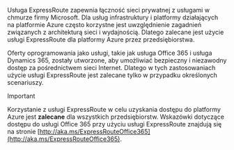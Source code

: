Usługa ExpressRoute zapewnia łączność sieci prywatnej z usługami w chmurze firmy Microsoft. Dla usług infrastruktury i platformy działających na platformie Azure często korzystne jest uwzględnienie zagadnień związanych z architekturą sieci i wydajnością. Dlatego zalecane jest użycie usługi ExpressRoute dla platformy Azure przez przedsiębiorstwa.

Oferty oprogramowania jako usługi, takie jak usługa Office 365 i usługa Dynamics 365, zostały utworzone, aby umożliwiać bezpieczny i niezawodny dostęp za pośrednictwem sieci Internet.  Dlatego w tych zastosowaniach użycie usługi ExpressRoute jest zalecane tylko w przypadku określonych scenariuszy.

> [!IMPORTANT]
> Korzystanie z usługi ExpressRoute w celu uzyskania dostępu do platformy Azure jest **zalecane** dla wszystkich przedsiębiorstw. Wskazówki dotyczące dostępu do usługi Office 365 przy użyciu usługi ExpressRoute znajdują się na stronie [http://aka.ms/ExpressRouteOffice365](http://aka.ms/ExpressRouteOffice365).
> 
> 

<!--HONumber=Sep16_HO4-->


